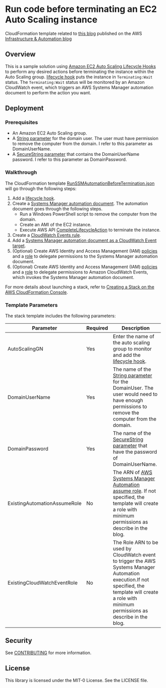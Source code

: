 # Run code before terminating an EC2 Auto Scaling instance

CloudFormation template related to [this blog](https://aws.amazon.com/blogs/infrastructure-and-automation/run-code-before-terminating-an-ec2-auto-scaling-instance/) published on the AWS [Infrastructure & Automation blog](https://aws.amazon.com/blogs/infrastructure-and-automation/)

## Overview
This is a sample solution using [Amazon EC2 Auto Scaling Lifecycle Hooks](https://docs.aws.amazon.com/autoscaling/ec2/userguide/lifecycle-hooks.html) to perform any desired actions before terminating the instance within the Auto Scaling group. [lifecycle hook](https://docs.aws.amazon.com/autoscaling/ec2/userguide/lifecycle-hooks-overview.html) puts the instance in `Terminating:Wait` status. The `Terminating:Wait` status will be monitored by an Amazon CloudWatch event, which triggers an AWS Systems Manager automation document to perform the action you want.

## Deployment
### Prerequisites
- An Amazon EC2 Auto Scaling group.
- A [String parameter](https://docs.aws.amazon.com/systems-manager/latest/userguide/param-create-cli.html#param-create-cli-string) for the domain user. The user must have permission to remove the computer from the domain. I refer to this parameter as DomainUserName.
- A [SecureString parameter](https://docs.aws.amazon.com/systems-manager/latest/userguide/param-create-cli.html#param-create-cli-securestring) that contains the DomainUserName password. I refer to this parameter as DomainPassword.

### Walkthrough

The CloudFormation template [RunSSMAutomationBeforeTermination.json](/RunSSMAutomationBeforeTermination.json) will go through the following steps:
1.	Add a [lifecycle hook](https://docs.aws.amazon.com/autoscaling/ec2/userguide/adding-lifecycle-hooks.html).
2.	Create a [Systems Manager automation document](https://docs.aws.amazon.com/systems-manager/latest/userguide/automation-documents.html). The automation document goes through the following steps.
    - Run a Windows PowerShell script to remove the computer from the domain.
    - Create an AMI of the EC2 instance.
    - Execute AWS API [CompleteLifecycleAction](https://docs.aws.amazon.com/autoscaling/ec2/APIReference/API_CompleteLifecycleAction.html) to terminate the instance.
3.	Create a [CloudWatch Events rule](https://docs.aws.amazon.com/eventbridge/latest/userguide/eb-create-rule.html).
4.	Add a [Systems Manager automation document as a CloudWatch Event target](https://docs.aws.amazon.com/systems-manager/latest/userguide/running-automations-event-bridge.html).
5.	(Optional) Create AWS Identity and Access Management (IAM) [policies](https://docs.aws.amazon.com/IAM/latest/UserGuide/access_policies_create.html) and a [role](https://docs.aws.amazon.com/IAM/latest/UserGuide/id_roles_create_for-service.html) to delegate permissions to the Systems Manager automation document.
6.	(Optional) Create AWS Identity and Access Management (IAM) [policies](https://docs.aws.amazon.com/IAM/latest/UserGuide/access_policies_create.html) and a [role](https://docs.aws.amazon.com/IAM/latest/UserGuide/id_roles_create_for-service.html) to delegate permissions to Amazon CloudWatch Events, which invokes the Systems Manager automation document.

For more details about launching a stack, refer to [Creating a Stack on the AWS CloudFormation Console](https://docs.aws.amazon.com/AWSCloudFormation/latest/UserGuide/cfn-console-create-stack.html).

### Template Parameters
The stack template includes the following parameters:

| Parameter | Required | Description |
| --- | --- | --- |
| AutoScalingGN | Yes | Enter the name of the auto scaling group to monitor and add the [lifecycle hook](https://docs.aws.amazon.com/autoscaling/ec2/userguide/lifecycle-hooks.html). |
| DomainUserName | Yes | The name of the [String parameter](https://docs.aws.amazon.com/systems-manager/latest/userguide/systems-manager-parameter-store.html#parameter-type-string) for the DomainUser. The user would need to have enough permissions to remove the computer from the domain. |
| DomainPassword | Yes | The name of the [SecureString parameter](https://docs.aws.amazon.com/systems-manager/latest/userguide/systems-manager-parameter-store.html#parameter-type-securestring) that have the password of DomainUserName. |
| ExistingAutomationAssumeRole | No | The ARN of [AWS Systems Manager Automation assume role](https://docs.aws.amazon.com/systems-manager/latest/userguide/automation-setup.html#automation-setup-configure-role). If not specified, the template will create a role with minimum permissions as describe in the blog. |
| ExistingCloudWatchEventRole | No | The Role ARN to be used by CloudWatch event to trigger the AWS Systems Manager Automation execution.If not specified, the template will create a role with minimum permissions as describe in the blog. |

## Security

See [CONTRIBUTING](CONTRIBUTING.md#security-issue-notifications) for more information.

## License

This library is licensed under the MIT-0 License. See the LICENSE file.
